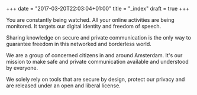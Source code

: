 +++
date = "2017-03-20T22:03:04+01:00"
        title = "_index"
        draft = true
+++

You are constantly being watched. All your online activities are
being monitored. It targets our digital identity and freedom of speech.

Sharing knowledge on secure and private communication is the only way to guarantee
freedom in this networked and borderless world.

We are a group of concerned citizens in and around Amsterdam. It's our mission to make safe and private communication available and understood by everyone.

We solely rely on tools that are secure by design, protect our privacy and are released under an open and liberal license.
